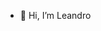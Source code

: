 - 👋 Hi, I’m Leandro

<!---
LeoX09/LeoX09 is a ✨ special ✨ repository because its `README.md` (this file) appears on your GitHub profile.
You can click the Preview link to take a look at your changes.
--->
